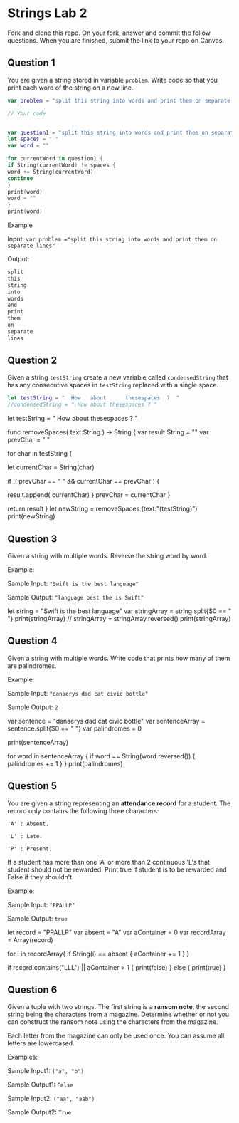 # Strings Lab 2

Fork and clone this repo. On your fork, answer and commit the follow questions. When you are finished, submit the link to your repo on Canvas.

## Question 1

You are given a string stored in variable `problem`. Write code so that you print each word of the string on a new line.

```swift
var problem = "split this string into words and print them on separate lines"

// Your code


var question1 = "split this string into words and print them on separate lines"
let spaces = " "
var word = ""

for currentWord in question1 {
if String(currentWord) != spaces {
word += String(currentWord)
continue
}
print(word)
word = ""
}
print(word)


```

Example

Input:
`var problem ="split this string into words and print them on separate lines"`

Output:
```swift
split
this
string
into
words
and
print
them
on
separate
lines
```


## Question 2

Given a string `testString` create a new variable called `condensedString` that has any consecutive spaces in `testString` replaced with a single space.

```swift
let testString = "  How   about      thesespaces  ?  "
//condensedString = " How about thesespaces ? "
```
let testString = "  How   about      thesespaces  ?  "

func removeSpaces( text:String ) -> String {
var result:String = ""
var prevChar = " "

for char in testString {

let currentChar = String(char)

if !( prevChar == " " && currentChar == prevChar ) {

result.append( currentChar)
}
prevChar = currentChar
}

return result
}
let newString = removeSpaces (text:"\(testString)")
print(newString)








## Question 3

Given a string with multiple words. Reverse the string word by word.

Example:

Sample Input: `"Swift is the best language"`

Sample Output: `"language best the is Swift"`




let string = "Swift is the best language"
var stringArray = string.split{$0 == " "}
print(stringArray)
//
stringArray = stringArray.reversed()
print(stringArray)








## Question 4

Given a string with multiple words. Write code that prints how many of them are palindromes.

Example:

Sample Input: `"danaerys dad cat civic bottle"`

Sample Output: `2`



var sentence = "danaerys dad cat civic bottle"
var sentenceArray = sentence.split{$0 == " "}
var palindromes = 0

print(sentenceArray)

for word in sentenceArray {
if word == String(word.reversed()) {
palindromes += 1
}
}
print(palindromes)



## Question 5

You are given a string representing an **attendance record** for a student. The record only contains the following three characters:

`'A' : Absent.`

`'L' : Late.`

`'P' : Present.`

If a student has more than one 'A' or more than 2 continuous 'L's that student should not be rewarded. Print true if student is to be rewarded and False if they shouldn't.

Example:

Sample Input: `"PPALLP"`

Sample Output: `true`


let record = "PPALLP"
var absent = "A"
var aContainer = 0
var recordArray = Array(record)

for i in recordArray{
if String(i) == absent {
aContainer += 1
}
}

if record.contains("LLL") || aContainer > 1 {
print(false)
} else {
print(true)
}





## Question 6

Given a tuple with two strings. The first string is a **ransom note**, the second string being the characters from a magazine. Determine whether or not you can construct the ransom note using the characters from the magazine.

Each letter from the magazine can only be used once. You can assume all letters are lowercased.

Examples:

Sample Input1: `("a", "b")`

Sample Output1: `False`

Sample Input2: `("aa", "aab")`

Sample Output2: `True`
